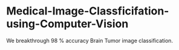 # Medical-Image-Classficifation-using-Computer-Vision
We breakthrough 98 % accuracy Brain Tumor image classification.
